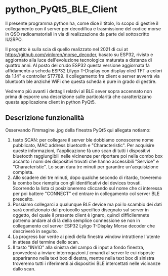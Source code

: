 # python_PyQt5_BLE_Client
Il presente programma python ha, come dice il titolo, lo scopo di gestire il collegamento con il server per decodifica e trasmissione del codice morse in QSO radioamatoriali in via di realizzazione da parte del sottoscritto IU2RPO.

Il progetto è sulla scia di quello realizzato nel 2021 di cui at https://github.com/vinloren/morse_decoder, basato su ESP32, rivisto e aggiornato alla luce dell'evoluzione tecnologica maturata a distanza di quattro anni. Al posto del crudo ESP32 questa versione aggiornata fà affidamento a scheda ESP32 Lilygo T-Display con display oled TFT a colori da 1.14" e controller ST7789. Il collegamento fra client e server avverrà via bluetooth ble anziché WiFi che questa scheda è pure in grado di gestire.

Vedremo più avanti i dettagli relativi al BLE sever sopra accennato non prima di esporre una descrizione sulle particolarità che caratterizzano questa applicazione client in python PyQt5.

## Descrizione funzionalità
Osservando l'immagine .jpg della finestra PyQt5 qui allegata notiamo:
1) tasto SCAN: per collegare il server ble dobbiamo conoscerne nome pubblicato, MAC address bluetooth e "Characteristic". Per acquisire queste informazioni, l'applicazione fà uno scan di tutti i dispositivi bluetooth raggiungibili nelle vicinenze per riportare poi nella combo box accanto i nomi dei dispositivi trovati che hanno accessibili "Service" e "Characteristic". Lo scan dura tre minuti per garantire un'acquisizione completa.
2) Allo scadere dei tre minuti, dopo qualche secondo di ritardo, troveremo la combo box riempita con gli identificativi dei devices trovati. Scorrendo la lista ci posizioneremo cliccando sul nome che ci interessa per poi battere "CONNECT" ed entrare in collegamento col server BLE prescelto.
3) Possiamo collegarci a qualunque BLE device ma poi lo scambio dei dati sarà condizionato dal protocollo specifico disegnato sul server in oggetto, del quale il presente client è ignaro, quindi difficilemnete potremo andare al di là della semplice connessione se non in collegamento col server ESP32 Lyligo T-Display Morse decoder che descriverò in seguito.
4) La progress bar verde ai piedi della finestra window intrattiene l'utente in attesa del termine dello scan.
5) Il tasto "INVIO" alla sinistra del campo di input a fondo finestra, provvederà a inviare interrogazioni / cmandi al server le cui risposte appariranno nella text box di destra, mentre nella text box di sinistra troveremo tutti i riferimenti ai dispositivi BLE intercettati nelle vicinanze dallo scan.

